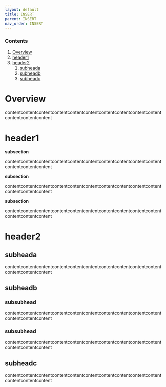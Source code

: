 ```yaml
---
layout: default
title: INSERT
parent: INSERT
nav_order: INSERT
---
```


### Contents
1. [Overview](#overview)
2. [header1](#header1)
3. [header2](#header2)
   1. [subheada](#subheada)
   2. [subheadb](#subheadb)
   3. [subheadc](#subheadc)

# Overview

contentcontentcontentcontentcontentcontentcontentcontentcontentcontentcontentcontentcontent

# header1

**subsection**

contentcontentcontentcontentcontentcontentcontentcontentcontentcontentcontentcontentcontent

**subsection**

contentcontentcontentcontentcontentcontentcontentcontentcontentcontentcontentcontentcontent

**subsection**

contentcontentcontentcontentcontentcontentcontentcontentcontentcontentcontentcontentcontent


# header2

## subheada

contentcontentcontentcontentcontentcontentcontentcontentcontentcontentcontentcontentcontent


## subheadb

### subsubhead

contentcontentcontentcontentcontentcontentcontentcontentcontentcontentcontentcontentcontent

### subsubhead

contentcontentcontentcontentcontentcontentcontentcontentcontentcontentcontentcontentcontent


## subheadc

contentcontentcontentcontentcontentcontentcontentcontentcontentcontentcontentcontentcontent